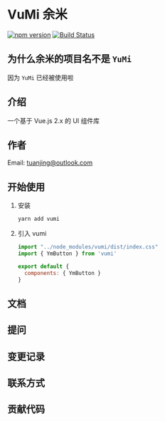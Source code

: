 # VuMi 余米
[![npm version](https://badge.fury.io/js/vumi.svg)](https://badge.fury.io/js/vumi)
[![Build Status](https://www.travis-ci.org/lituanjing/vumi.svg?branch=master)](https://www.travis-ci.org/lituanjing/vumi)

## 为什么余米的项目名不是 `YuMi`

因为 `YuMi` 已经被使用啦

## 介绍

一个基于 Vue.js 2.x 的 UI 组件库

## 作者

Email: tuanjing@outlook.com

## 开始使用

1. 安装
    ```bash
    yarn add vumi
    ```
2. 引入 vumi
    ```javascript
    import "../node_modules/vumi/dist/index.css"
    import { YmButton } from 'vumi'

    export default {
      components: { YmButton }
    }
    ```

## 文档

## 提问

## 变更记录

## 联系方式

## 贡献代码
